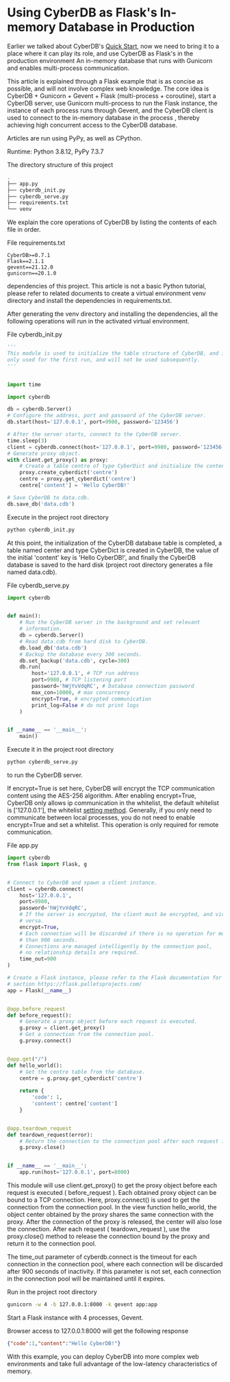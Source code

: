 # Using CyberDB as Flask's In-memory Database in Production

Earlier we talked about CyberDB's [Quick Start](https://www.cyberlight.xyz/static/cyberdb/), now we need to bring it to a place where it can play its role, and use CyberDB as Flask's in the production environment An in-memory database that runs with Gunicorn and enables multi-process communication.

This article is explained through a Flask example that is as concise as possible, and will not involve complex web knowledge. The core idea is CyberDB + Gunicorn + Gevent + Flask (multi-process + coroutine), start a CyberDB server, use Gunicorn multi-process to run the Flask instance, the instance of each process runs through Gevent, and the CyberDB client is used to connect to the in-memory database in the process , thereby achieving high concurrent access to the CyberDB database.

Articles are run using PyPy, as well as CPython.

Runtime: Python 3.8.12, PyPy 7.3.7

The directory structure of this project
```bash
.
├── app.py
├── cyberdb_init.py
├── cyberdb_serve.py
├── requirements.txt
└── venv
```
We explain the core operations of CyberDB by listing the contents of each file in order.

File requirements.txt
```
CyberDB>=0.7.1
Flask==2.1.1
gevent==21.12.0
gunicorn==20.1.0
```
dependencies of this project. This article is not a basic Python tutorial, please refer to related documents to create a virtual environment venv directory and install the dependencies in requirements.txt.

After generating the venv directory and installing the dependencies, all the following operations will run in the activated virtual environment.

File cyberdb_init.py
```python
'''
This module is used to initialize the table structure of CyberDB, and it is 
only used for the first run, and will not be used subsequently.
'''


import time

import cyberdb

db = cyberdb.Server()
# Configure the address, port and password of the CyberDB server.
db.start(host='127.0.0.1', port=9980, password='123456')

# After the server starts, connect to the CyberDB server.
time.sleep(3)
client = cyberdb.connect(host='127.0.0.1', port=9980, password='123456')
# Generate proxy object.
with client.get_proxy() as proxy:
    # Create a table centre of type CyberDict and initialize the contents.
    proxy.create_cyberdict('centre')
    centre = proxy.get_cyberdict('centre')
    centre['content'] = 'Hello CyberDB!'

# Save CyberDB to data.cdb.
db.save_db('data.cdb')
```

Execute in the project root directory
```bash
python cyberdb_init.py
```
At this point, the initialization of the CyberDB database table is completed, a table named center and type CyberDict is created in CyberDB, the value of the initial 'content' key is 'Hello CyberDB!', and finally the CyberDB database is saved to the hard disk (project root directory generates a file named data.cdb).

File cyberdb_serve.py
```python
import cyberdb


def main():
    # Run the CyberDB server in the background and set relevant 
    # information.
    db = cyberdb.Server()
    # Read data.cdb from hard disk to CyberDB.
    db.load_db('data.cdb')
    # Backup the database every 300 seconds.
    db.set_backup('data.cdb', cycle=300)
    db.run(
        host='127.0.0.1', # TCP run address
        port=9980, # TCP listening port
        password='hWjYvVdqRC', # Database connection password
        max_con=10000, # max concurrency
        encrypt=True, # encrypted communication
        print_log=False # do not print logs
    )


if __name__ == '__main__':
    main()
```
Execute it in the project root directory
```bash
python cyberdb_serve.py
```
to run the CyberDB server.

If encrypt=True is set here, CyberDB will encrypt the TCP communication content using the AES-256 algorithm. After enabling encrypt=True, CyberDB only allows ip communication in the whitelist, the default whitelist is ['127.0.0.1'], the whitelist [setting method](https://www.cyberlight.xyz/static/cyberdb/API/#cyberdbserver). Generally, if you only need to communicate between local processes, you do not need to enable encrypt=True and set a whitelist. This operation is only required for remote communication.

File app.py
```python
import cyberdb
from flask import Flask, g


# Connect to CyberDB and spawn a client instance.
client = cyberdb.connect(
    host='127.0.0.1', 
    port=9980, 
    password='hWjYvVdqRC',
    # If the server is encrypted, the client must be encrypted, and vice 
    # versa.
    encrypt=True,
    # Each connection will be discarded if there is no operation for more 
    # than 900 seconds.
    # Connections are managed intelligently by the connection pool, 
    # no relationship details are required.
    time_out=900
)

# Create a Flask instance, please refer to the Flask documentation for this 
# section https://flask.palletsprojects.com/
app = Flask(__name__)


@app.before_request
def before_request():
    # Generate a proxy object before each request is executed.
    g.proxy = client.get_proxy()
    # Get a connection from the connection pool.
    g.proxy.connect()


@app.get("/")
def hello_world():
    # Get the centre table from the database.
    centre = g.proxy.get_cyberdict('centre')
    
    return {
        'code': 1,
        'content': centre['content']
    }


@app.teardown_request
def teardown_request(error):
    # Return the connection to the connection pool after each request is executed.
    g.proxy.close()


if __name__ == '__main__':
    app.run(host='127.0.0.1', port=8000)
```
This module will use client.get_proxy() to get the proxy object before each request is executed ( before_request ). Each obtained proxy object can be bound to a TCP connection. Here, proxy.connect() is used to get the connection from the connection pool. In the view function hello_world, the object center obtained by the proxy shares the same connection with the proxy. After the connection of the proxy is released, the center will also lose the connection. After each request ( teardown_request ), use the proxy.close() method to release the connection bound by the proxy and return it to the connection pool.

The time_out parameter of cyberdb.connect is the timeout for each connection in the connection pool, where each connection will be discarded after 900 seconds of inactivity. If this parameter is not set, each connection in the connection pool will be maintained until it expires.

Run in the project root directory
```bash
gunicorn -w 4 -b 127.0.0.1:8000 -k gevent app:app
```
Start a Flask instance with 4 processes, Gevent.

Browser access to 127.0.0.1:8000 will get the following response
```JSON
{"code":1,"content":"Hello CyberDB!"}
```
With this example, you can deploy CyberDB into more complex web environments and take full advantage of the low-latency characteristics of memory.
